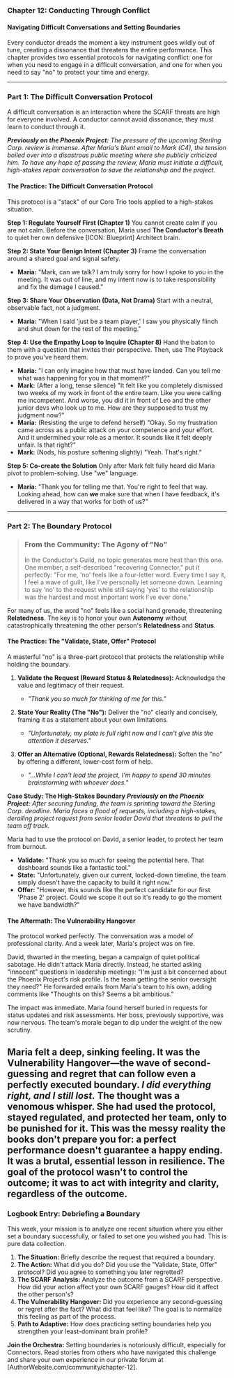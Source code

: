 ### **Chapter 12: Conducting Through Conflict**
#### Navigating Difficult Conversations and Setting Boundaries

Every conductor dreads the moment a key instrument goes wildly out of tune, creating a dissonance that threatens the entire performance. This chapter provides two essential protocols for navigating conflict: one for when you need to engage in a difficult conversation, and one for when you need to say "no" to protect your time and energy.

---
### **Part 1: The Difficult Conversation Protocol**

A difficult conversation is an interaction where the SCARF threats are high for everyone involved. A conductor cannot avoid dissonance; they must learn to conduct through it.

***Previously on the Phoenix Project:*** *The pressure of the upcoming Sterling Corp. review is immense. After Maria's blunt email to Mark (C4), the tension boiled over into a disastrous public meeting where she publicly criticized him. To have any hope of passing the review, Maria must initiate a difficult, high-stakes repair conversation to save the relationship and the project.*

#### **The Practice: The Difficult Conversation Protocol**

This protocol is a "stack" of our Core Trio tools applied to a high-stakes situation.

**Step 1: Regulate Yourself First (Chapter 1)**
You cannot create calm if you are not calm. Before the conversation, Maria used **The Conductor's Breath** to quiet her own defensive [ICON: Blueprint] Architect brain.

**Step 2: State Your Benign Intent (Chapter 3)**
Frame the conversation around a shared goal and signal safety.
*   **Maria:** "Mark, can we talk? I am truly sorry for how I spoke to you in the meeting. It was out of line, and my intent now is to take responsibility and fix the damage I caused."

**Step 3: Share Your Observation (Data, Not Drama)**
Start with a neutral, observable fact, not a judgment.
*   **Maria:** "When I said 'just be a team player,' I saw you physically flinch and shut down for the rest of the meeting."

**Step 4: Use the Empathy Loop to Inquire (Chapter 8)**
Hand the baton to them with a question that invites their perspective. Then, use The Playback to prove you've heard them.
*   **Maria:** "I can only imagine how that must have landed. Can you tell me what was happening for you in that moment?"
*   **Mark:** (After a long, tense silence) "It felt like you completely dismissed two weeks of my work in front of the entire team. Like you were calling me incompetent. And worse, you did it in front of Leo and the other junior devs who look up to me. How are they supposed to trust my judgment now?"
*   **Maria:** (Resisting the urge to defend herself) "Okay. So my frustration came across as a public attack on your competence and your effort. And it undermined your role as a mentor. It sounds like it felt deeply unfair. Is that right?"
*   **Mark:** (Nods, his posture softening slightly) "Yeah. That's right."

**Step 5: Co-create the Solution**
Only after Mark felt fully heard did Maria pivot to problem-solving. Use "we" language.
*   **Maria:** "Thank you for telling me that. You're right to feel that way. Looking ahead, how can **we** make sure that when I have feedback, it's delivered in a way that works for both of us?"

---
### **Part 2: The Boundary Protocol**

> ### **From the Community: The Agony of "No"**
>
> In the Conductor's Guild, no topic generates more heat than this one. One member, a self-described "recovering Connector," put it perfectly: "For me, 'no' feels like a four-letter word. Every time I say it, I feel a wave of guilt, like I've personally let someone down. Learning to say 'no' to the request while still saying 'yes' to the relationship was the hardest and most important work I've ever done."

For many of us, the word "no" feels like a social hand grenade, threatening **Relatedness**. The key is to honor your own **Autonomy** without catastrophically threatening the other person's **Relatedness** and **Status**.

#### **The Practice: The "Validate, State, Offer" Protocol**

A masterful "no" is a three-part protocol that protects the relationship while holding the boundary.

1.  **Validate the Request (Reward Status & Relatedness):** Acknowledge the value and legitimacy of their request.
    *   *"Thank you so much for thinking of me for this."*

2.  **State Your Reality (The "No"):** Deliver the "no" clearly and concisely, framing it as a statement about your own limitations.
    *   *"Unfortunately, my plate is full right now and I can't give this the attention it deserves."*

3.  **Offer an Alternative (Optional, Rewards Relatedness):** Soften the "no" by offering a different, lower-cost form of help.
    *   *"...While I can't lead the project, I'm happy to spend 30 minutes brainstorming with whoever does."*

**Case Study: The High-Stakes Boundary**
***Previously on the Phoenix Project:*** *After securing funding, the team is sprinting toward the Sterling Corp. deadline. Maria faces a flood of requests, including a high-stakes, derailing project request from senior leader David that threatens to pull the team off track.*

Maria had to use the protocol on David, a senior leader, to protect her team from burnout.

*   **Validate:** "Thank you so much for seeing the potential here. That dashboard sounds like a fantastic tool."
*   **State:** "Unfortunately, given our current, locked-down timeline, the team simply doesn't have the capacity to build it right now."
*   **Offer:** "However, this sounds like the perfect candidate for our first 'Phase 2' project. Could we scope it out so it's ready to go the moment we have bandwidth?"

#### **The Aftermath: The Vulnerability Hangover**

The protocol worked perfectly. The conversation was a model of professional clarity. And a week later, Maria's project was on fire.

David, thwarted in the meeting, began a campaign of quiet political sabotage. He didn't attack Maria directly. Instead, he started asking "innocent" questions in leadership meetings: "I'm just a bit concerned about the Phoenix Project's risk profile. Is the team getting the senior oversight they need?" He forwarded emails from Maria's team to his own, adding comments like "Thoughts on this? Seems a bit ambitious."

The impact was immediate. Maria found herself buried in requests for status updates and risk assessments. Her boss, previously supportive, was now nervous. The team's morale began to dip under the weight of the new scrutiny.

Maria felt a deep, sinking feeling. It was the **Vulnerability Hangover**—the wave of second-guessing and regret that can follow even a perfectly executed boundary. *I did everything right, and I still lost.* The thought was a venomous whisper. She had used the protocol, stayed regulated, and protected her team, only to be punished for it. This was the messy reality the books don't prepare you for: a perfect performance doesn't guarantee a happy ending. It was a brutal, essential lesson in resilience. The goal of the protocol wasn't to control the outcome; it was to act with integrity and clarity, regardless of the outcome.
---
### **Logbook Entry: Debriefing a Boundary**

This week, your mission is to analyze one recent situation where you either set a boundary successfully, or failed to set one you wished you had. This is pure data collection.

1.  **The Situation:** Briefly describe the request that required a boundary.
2.  **The Action:** What did you do? Did you use the "Validate, State, Offer" protocol? Did you agree to something you later regretted?
3.  **The SCARF Analysis:** Analyze the outcome from a SCARF perspective. How did your action affect your own SCARF gauges? How did it affect the other person's?
4.  **The Vulnerability Hangover:** Did you experience any second-guessing or regret after the fact? What did that feel like? The goal is to normalize this feeling as part of the process.
5.  **Path to Adaptive:** How does practicing setting boundaries help you strengthen your least-dominant brain profile?

**Join the Orchestra:** Setting boundaries is notoriously difficult, especially for Connectors. Read stories from others who have navigated this challenge and share your own experience in our private forum at [AuthorWebsite.com/community/chapter-12].
      